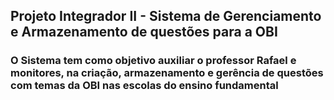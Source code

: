 ## Projeto Integrador II - Sistema de Gerenciamento e Armazenamento de questões para a OBI ##

### O Sistema tem como objetivo auxiliar o professor Rafael e monitores, na criação, armazenamento e gerência de questões com temas da OBI nas escolas do ensino fundamental ###
